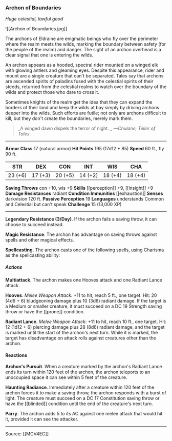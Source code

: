 ### Archon of Boundaries
_Huge celestial, lawful good_

![[Archon of Boundaries.jpg]]

The archons of Eldraine are enigmatic beings who fly over the perimeter where the realm meets the wilds, marking the boundary between safety (for the people of the realm) and danger. The sight of an archon overhead is a clear signal that one is entering the wilds.

An archon appears as a hooded, spectral rider mounted on a winged elk with glowing antlers and gleaming eyes. Despite this appearance, rider and mount are a single creature that can't be separated. Tales say that archons are ascended spirits of paladins fused with the celestial spirits of their steeds, returned from the celestial realms to watch over the boundary of the wilds and protect those who dare to cross it.

Sometimes knights of the realm get the idea that they can expand the borders of their land and keep the wilds at bay simply by driving archons deeper into the wilds. Such efforts are futile; not only are archons difficult to kill, but they don't create the boundaries, merely mark them.

> _A winged dawn dispels the terror of night.
_
> _—Chulane, Teller of Tales_




---

**Armor Class** 17 (natural armor)
**Hit Points** 195 (17d12 + 85)
**Speed** 60 ft., fly 90 ft.

| STR     | DEX     | CON     | INT     | WIS     | CHA     |
|---------|---------|---------|---------|---------|---------|
| 23 (+6) | 17 (+3) | 20 (+5) | 14 (+2) | 18 (+4) | 18 (+4) |

**Saving Throws** con +10, wis +9
**Skills** [[perception]] +9, [[insight]] +9
**Damage Resistances** radiant
**Condition Immunities** [[exhaustion]]
**Senses** darkvision 120 ft.
**Passive Perception** 19
**Languages** understands Common and Celestial but can't speak
**Challenge** 15 (13,000 XP)

---

**Legendary Resistance (3/Day)**. If the archon fails a saving throw, it can choose to succeed instead.

**Magic Resistance**. The archon has advantage on saving throws against spells and other magical effects.

**Spellcasting.** The archon casts one of the following spells, using Charisma as the spellcasting ability:

##### Actions
**Multiattack**. The archon makes one Hooves attack and one Radiant Lance attack.

**Hooves**. _Melee Weapon Attack:_ +11 to hit, reach 5 ft., one target. Hit: 20 (4d6 + 6) bludgeoning damage plus 10 (3d6) radiant damage. If the target is a Medium or smaller creature, it must succeed on a DC 19 Strength saving throw or have the [[prone]] condition.

**Radiant Lance**. _Melee Weapon Attack:_ +11 to hit, reach 10 ft., one target. Hit: 12 (1d12 + 6) piercing damage plus 28 (8d6) radiant damage, and the target is marked until the start of the archon's next turn. While it is marked, the target has disadvantage on attack rolls against creatures other than the archon.

#### Reactions
**Archon's Pursuit**. When a creature marked by the archon's Radiant Lance ends its turn within 120 feet of the archon, the archon teleports to an unoccupied space it can see within 5 feet of the creature.

**Haunting Radiance**. Immediately after a creature within 120 feet of the archon forces it to make a saving throw, the archon responds with a burst of light. The creature must succeed on a DC 17 Constitution saving throw or have the [[blinded]] condition until the end of the creature's next turn.

**Parry**. The archon adds 5 to its AC against one melee attack that would hit it, provided it can see the attacker.


---

Source: [[MCV4EC]]